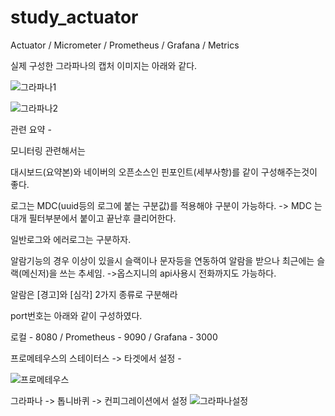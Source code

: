 # study_actuator

Actuator / Micrometer / Prometheus / Grafana / Metrics


실제 구성한 그라파나의 캡처 이미지는 아래와 같다. 


![그라파나1](https://github.com/Limjaewoo-kor/study_actuator/assets/68491295/b3b70047-de26-40f9-a9ae-fbf3d3d9ce12)


![그라파나2](https://github.com/Limjaewoo-kor/study_actuator/assets/68491295/733e076c-4d6f-4791-aa91-51bc4daf9c32)


관련 요약 -

모니터링 관련해서는

대시보드(요약본)와 네이버의 오픈소스인 핀포인트(세부사항)를 같이 구성해주는것이 좋다. 

로그는 MDC(uuid등의 로그에 붙는 구분값)를 적용해야 구분이 가능하다. -> MDC 는 대개 필터부분에서 붙이고 끝난후 클리어한다.

일반로그와 에러로그는 구분하자.


알람기능의 경우 이상이 있을시 슬랙이나 문자등을 연동하여 알람을 받으나 최근에는 슬랙(메신저)을 쓰는 추세임. ->옵스지니의 api사용시 전화까지도 가능하다.

알람은 [경고]와 [심각] 2가지 종류로 구분해라

port번호는 아래와 같이 구성하였다.

로컬 - 8080 / Prometheus - 9090 / Grafana - 3000


프로메테우스의 스테이터스 -> 타겟에서 설정 - 

![프로메테우스](https://github.com/Limjaewoo-kor/study_actuator/assets/68491295/c3998cb4-7860-43b4-a4d7-108122ca94d3)


그라파나 -> 톱니바퀴 -> 컨피그레이션에서 설정
![그라파나설정](https://github.com/Limjaewoo-kor/study_actuator/assets/68491295/2435f43f-82d5-415c-a0f1-cf481efec92e)
